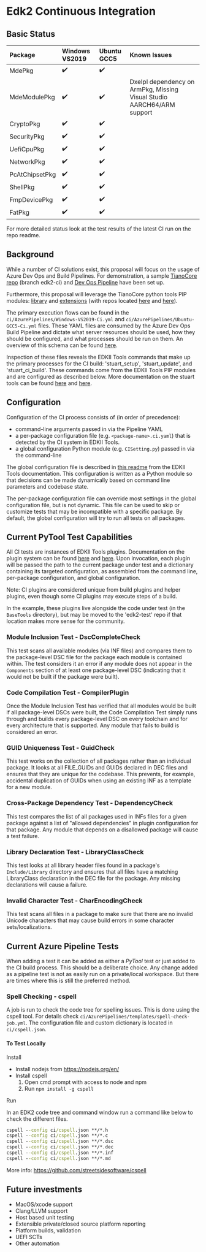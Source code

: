 # Edk2 Continuous Integration

## Basic Status

| Package | Windows VS2019 | Ubuntu GCC5 | Known Issues |
| :----   | :-----         | :----       | :---         |
| MdePkg | :heavy_check_mark: |:heavy_check_mark:  | |
| MdeModulePkg | :heavy_check_mark: |:heavy_check_mark: |DxeIpl dependency on ArmPkg, Missing Visual Studio AARCH64/ARM support |
| CryptoPkg | :heavy_check_mark: | :heavy_check_mark:  | |
|SecurityPkg|:heavy_check_mark:|:heavy_check_mark:||
| UefiCpuPkg | :heavy_check_mark: |:heavy_check_mark: ||
| NetworkPkg | :heavy_check_mark: |:heavy_check_mark:|
| PcAtChipsetPkg | :heavy_check_mark: |:heavy_check_mark:|
| ShellPkg | :heavy_check_mark: |:heavy_check_mark:|
|FmpDevicePkg|:heavy_check_mark:|:heavy_check_mark:|
|FatPkg|:heavy_check_mark:|:heavy_check_mark:|


For more detailed status look at the test results of the latest CI run on the repo readme.


## Background

While a number of CI solutions exist, this proposal will focus on the usage of Azure Dev Ops and Build Pipelines. For demonstration, a sample [TianoCore repo](https://github.com/spbrogan/edk2.git) (branch edk2-ci) and [Dev Ops Pipeline](https://dev.azure.com/tianocore/edk2-ci-play/_build?definitionId=14) have been set up.

Furthermore, this proposal will leverage the TianoCore python tools PIP modules: [library](https://pypi.org/project/edk2-pytool-library/) and [extensions](https://pypi.org/project/edk2-pytool-extensions/) (with repos located [here](https://github.com/tianocore/edk2-pytool-library) and [here](https://github.com/tianocore/edk2-pytool-extensions)).

The primary execution flows can be found in the `ci/AzurePipelines/Windows-VS2019-Ci.yml` and `ci/AzurePipelines/Ubuntu-GCC5-Ci.yml` files. These YAML files are consumed by the Azure Dev Ops Build Pipeline and dictate what server resources should be used, how they should be configured, and what processes should be run on them. An overview of this schema can be found [here](https://docs.microsoft.com/en-us/azure/devops/pipelines/yaml-schema?view=azure-devops&tabs=schema).

Inspection of these files reveals the EDKII Tools commands that make up the primary processes for the CI build: 'stuart_setup', 'stuart_update', and 'stuart_ci_build'. These commands come from the EDKII Tools PIP modules and are configured as described below. More documentation on the stuart tools can be found [here](https://github.com/tianocore/edk2-pytool-extensions/blob/master/docs/using.md) and [here](https://github.com/tianocore/edk2-pytool-extensions/blob/master/docs/features/feature_invocables.md).

## Configuration

Configuration of the CI process consists of (in order of precedence):

* command-line arguments passed in via the Pipeline YAML
* a per-package configuration file (e.g. `<package-name>.ci.yaml`) that is detected by the CI system in EDKII Tools.
* a global configuration Python module (e.g. `CISetting.py`) passed in via the command-line

The global configuration file is described in [this readme](https://github.com/tianocore/edk2-pytool-extensions/blob/master/docs/usability/using_settings_manager.md) from the EDKII Tools documentation. This configuration is written as a Python module so that decisions can be made dynamically based on command line parameters and codebase state.

The per-package configuration file can override most settings in the global configuration file, but is not dynamic. This file can be used to skip or customize tests that may be incompatible with a specific package. By default, the global configuration will try to run all tests on all packages.

## Current PyTool Test Capabilities

All CI tests are instances of EDKII Tools plugins. Documentation on the plugin system can be found [here](https://github.com/tianocore/edk2-pytool-extensions/blob/master/docs/usability/using_plugin_manager.md) and [here](https://github.com/tianocore/edk2-pytool-extensions/blob/master/docs/features/feature_plugin_manager.md). Upon invocation, each plugin will be passed the path to the current package under test and a dictionary containing its targeted configuration, as assembled from the command line, per-package configuration, and global configuration.

Note: CI plugins are considered unique from build plugins and helper plugins, even though some CI plugins may execute steps of a build.

In the example, these plugins live alongside the code under test (in the `BaseTools` directory), but may be moved to the 'edk2-test' repo if that location makes more sense for the community.

### Module Inclusion Test - DscCompleteCheck

This test scans all available modules (via INF files) and compares them to the package-level DSC file for the package each module is contained within. The test considers it an error if any module does not appear in the `Components` section of at least one package-level DSC (indicating that it would not be built if the package were built).

### Code Compilation Test - CompilerPlugin

Once the Module Inclusion Test has verified that all modules would be built if all package-level DSCs were built, the Code Compilation Test simply runs through and builds every package-level DSC on every toolchain and for every architecture that is supported. Any module that fails to build is considered an error.

### GUID Uniqueness Test - GuidCheck

This test works on the collection of all packages rather than an individual package. It looks at all FILE_GUIDs and GUIDs declared in DEC files and ensures that they are unique for the codebase. This prevents, for example, accidental duplication of GUIDs when using an existing INF as a template for a new module.

### Cross-Package Dependency Test - DependencyCheck

This test compares the list of all packages used in INFs files for a given package against a list of "allowed dependencies" in plugin configuration for that package. Any module that depends on a disallowed package will cause a test failure.

### Library Declaration Test - LibraryClassCheck

This test looks at all library header files found in a package's `Include/Library` directory and ensures that all files have a matching LibraryClass declaration in the DEC file for the package. Any missing declarations will cause a failure.

### Invalid Character Test - CharEncodingCheck

This test scans all files in a package to make sure that there are no invalid Unicode characters that may cause build errors in some character sets/localizations.

## Current Azure Pipeline Tests

When adding a test it can be added as either a *PyTool* test or just added to the CI build process.  This should be a deliberate choice.  Any change added as a pipeline test is not as easily run on a private/local workspace.  But there are times where this is still the preferred method.  

### Spell Checking - cspell

A job is run to check the code tree for spelling issues.  This is done using the cspell tool.  For details check `ci/AzurePipelines/templates/spell-check-job.yml`.  The configuration file and custom dictionary is located in `ci/cspell.json`. 

#### To Test Locally

Install

* Install nodejs from https://nodejs.org/en/
* Install cspell 
  1. Open cmd prompt with access to node and npm
  2. Run `npm install -g cspell`

Run

In an EDK2 code tree and command window run a command like below to check the different files.
``` cmd
cspell --config ci/cspell.json **/*.h
cspell --config ci/cspell.json **/*.c
cspell --config ci/cspell.json **/*.dsc
cspell --config ci/cspell.json **/*.dec
cspell --config ci/cspell.json **/*.inf
cspell --config ci/cspell.json **/*.md
```

More info: https://github.com/streetsidesoftware/cspell

## Future investments

* MacOS/xcode support
* Clang/LLVM support
* Host based unit testing
* Extensible private/closed source platform reporting
* Platform builds, validation
* UEFI SCTs
* Other automation
